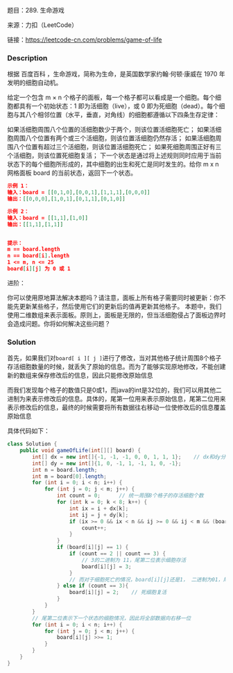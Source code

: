 题目：289. 生命游戏

来源：力扣（LeetCode）

链接：https://leetcode-cn.com/problems/game-of-life


### Description

根据 百度百科 ，生命游戏，简称为生命，是英国数学家约翰·何顿·康威在 1970 年发明的细胞自动机。

给定一个包含 m × n 个格子的面板，每一个格子都可以看成是一个细胞。每个细胞都具有一个初始状态：1 即为活细胞（live），或 0 即为死细胞（dead）。每个细胞与其八个相邻位置（水平，垂直，对角线）的细胞都遵循以下四条生存定律：

如果活细胞周围八个位置的活细胞数少于两个，则该位置活细胞死亡；
如果活细胞周围八个位置有两个或三个活细胞，则该位置活细胞仍然存活；
如果活细胞周围八个位置有超过三个活细胞，则该位置活细胞死亡；
如果死细胞周围正好有三个活细胞，则该位置死细胞复活；
下一个状态是通过将上述规则同时应用于当前状态下的每个细胞所形成的，其中细胞的出生和死亡是同时发生的。给你 m x n 网格面板 board 的当前状态，返回下一个状态。

```json
示例 1：
输入：board = [[0,1,0],[0,0,1],[1,1,1],[0,0,0]]
输出：[[0,0,0],[1,0,1],[0,1,1],[0,1,0]]

示例 2：
输入：board = [[1,1],[1,0]]
输出：[[1,1],[1,1]]


提示：
m == board.length
n == board[i].length
1 <= m, n <= 25
board[i][j] 为 0 或 1
```


进阶：

你可以使用原地算法解决本题吗？请注意，面板上所有格子需要同时被更新：你不能先更新某些格子，然后使用它们的更新后的值再更新其他格子。
本题中，我们使用二维数组来表示面板。原则上，面板是无限的，但当活细胞侵占了面板边界时会造成问题。你将如何解决这些问题？



### Solution

首先，如果我们对`board[ i ][ j ]`进行了修改，当对其他格子统计周围8个格子存活细胞数量的时候，就丢失了原始的信息。而为了能够实现原地修改，不能创建新的数组来保存修改后的信息，因此只能修改原始信息

而我们发现每个格子的数值只是0或1，而java的int是32位的，我们可以用其他二进制为来表示修改后的信息。具体的，尾第一位用来表示原始信息，尾第二位用来表示修改后的信息，最终的时候需要将所有数据往右移动一位使修改后的信息覆盖原始信息

具体代码如下：

```java
class Solution {
    public void gameOfLife(int[][] board) {
        int[] dx = new int[]{-1, -1, -1, 0, 0, 1, 1, 1};    // dx和dy分别表示了周围的8个格子
        int[] dy = new int[]{1, 0, -1, 1, -1, 1, 0, -1};
        int n = board.length;
        int m = board[0].length;
        for (int i = 0; i < n; i++) {
            for (int j = 0; j < m; j++) {
                int count = 0;		// 统一周围8个格子的存活细胞个数
                for (int k = 0; k < 8; k++) {
                    int ix = i + dx[k];
                    int ij = j + dy[k];
                    if (ix >= 0 && ix < n && ij >= 0 && ij < m && (board[ix][ij] & 1) == 1) {      // 最后一位表示初始的细胞信息
                        count++;
                    }
                }
                if (board[i][j] == 1) {
                    if (count == 2 || count == 3) {
                        // 3的二进制为 11，尾第二位表示细胞存活
                        board[i][j] = 3;    
                    }
                    // 而对于细胞死亡的情况，board[i][j]还是1， 二进制为01，尾第二位刚好为0表示细胞死亡，刚好不用处理
                } else if (count == 3){
                    board[i][j] = 2;    // 死细胞复活
                }
            }
        }
        // 尾第二位表示下一个状态的细胞情况，因此将全部数据向右移一位
        for (int i = 0; i < n; i++) {
            for (int j = 0; j < m; j++) {
                board[i][j] >>= 1;
            }
        }
    }
}
```

